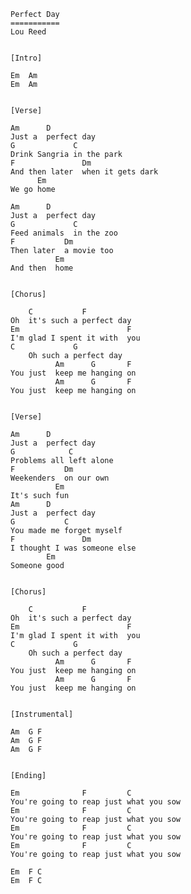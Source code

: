     Perfect Day
    ===========
    Lou Reed


    [Intro]
    
    Em  Am
    Em  Am


    [Verse]

    Am      D
    Just a  perfect day
    G             C
    Drink Sangria in the park
    F               Dm
    And then later  when it gets dark
          Em
    We go home

    Am      D
    Just a  perfect day
    G             C
    Feed animals  in the zoo
    F           Dm
    Then later  a movie too
              Em
    And then  home


    [Chorus]

        C           F
    Oh  it's such a perfect day
    Em                        F
    I'm glad I spent it with  you
    C             G
        Oh such a perfect day
              Am      G       F
    You just  keep me hanging on
              Am      G       F
    You just  keep me hanging on


    [Verse]

    Am      D
    Just a  perfect day
    G            C
    Problems all left alone
    F           Dm
    Weekenders  on our own
              Em
    It's such fun
    Am      D
    Just a  perfect day
    G           C
    You made me forget myself
    F               Dm
    I thought I was someone else
            Em
    Someone good


    [Chorus]

        C           F
    Oh  it's such a perfect day
    Em                        F
    I'm glad I spent it with  you
    C             G
        Oh such a perfect day
              Am      G       F
    You just  keep me hanging on
              Am      G       F
    You just  keep me hanging on


    [Instrumental]

    Am  G F
    Am  G F
    Am  G F


    [Ending]

    Em              F         C
    You're going to reap just what you sow
    Em              F         C
    You're going to reap just what you sow
    Em              F         C
    You're going to reap just what you sow
    Em              F         C
    You're going to reap just what you sow

    Em  F C
    Em  F C
